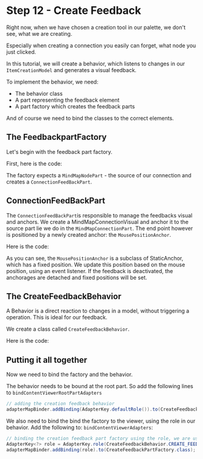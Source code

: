 # Step 12 - Create Feedback

Right now, when we have chosen a creation tool in our palette, we don't see, what we are creating.

Especially when creating a connection you easily can forget, what node you just clicked.

In this tutorial, we will create a behavior, which listens to changes in our `ItemCreationModel` and generates a visual feedback.

To implement the behavior, we need:

* The behavior class
* A part representing the feedback element
* A part factory which creates the feedback parts

And of course we need to bind the classes to the correct elements.


## The FeedbackpartFactory

Let's begin with the feedback part factory.

First, here is the code:

<script src="http://gist-it.appspot.com/http://github.com/hannesN/gef-mindmap-tutorial/blob/step12_creation_feedback/com.itemis.gef.tutorial.mindmap/src/com/itemis/gef/tutorial/mindmap/parts/feedback/CreateFeedbackPartFactory.java"></script>


The factory expects a `MindMapNodePart` - the source of our connection and creates a `ConnectionFeedBackPart`.

## ConnectionFeedBackPart

The `ConnectionFeedBackPart`is responsible to manage the feedbacks visual and anchors. We create a MindMapConnectionVisual and anchor it to the source part lie we do in the `MindMapConnectionPart`. The end point however is positioned by a newly created anchor: the `MousePositionAnchor`.

Here is the code:

<script src="http://gist-it.appspot.com/http://github.com/hannesN/gef-mindmap-tutorial/blob/step12_creation_feedback/com.itemis.gef.tutorial.mindmap/src/com/itemis/gef/tutorial/mindmap/parts/feedback/CreateConnectionFeedbackPart.java"></script>

As you can see, the `MousePositionAnchor` is a subclass of StaticAnchor, which has a fixed position. We update this position based on the mouse position, using an event listener. If the feedback is deactivated, the anchorages are detached and fixed positions will be set.

## The CreateFeedbackBehavior

A Behavior is a direct reaction to changes in a model, without triggering a operation. This is ideal for our feedback.

We create a class called `CreateFeedbackBehavior`.

Here is the code:

<script src="http://gist-it.appspot.com/http://github.com/hannesN/gef-mindmap-tutorial/blob/step12_creation_feedback/com.itemis.gef.tutorial.mindmap/src/com/itemis/gef/tutorial/mindmap/behaviors/CreateFeedbackBehavior.java"></script>
	
## Putting it all together


Now we need to bind the factory and the behavior.

The behavior needs to be bound at the root part. So add the following lines to `bindContentViewerRootPartAdapters`

```java
// adding the creation feedback behavior
adapterMapBinder.addBinding(AdapterKey.defaultRole()).to(CreateFeedbackBehavior.class);
```
We also need to bind the bind the factory to the viewer, using the role in our behavior. Add the following to: `bindContentViewerAdapters`:

```java
// binding the creation feedback part factory using the role, we are using in the behavior
AdapterKey<?> role = AdapterKey.role(CreateFeedbackBehavior.CREATE_FEEDBACK_PART_FACTORY);
adapterMapBinder.addBinding(role).to(CreateFeedbackPartFactory.class);
```

